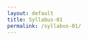 ```yaml
---
layout: default
title: Syllabus-01
permalink: /syllabus-01/
---
```


<meta http-equiv="Refresh" content="0; url=https://www.cs.usfca.edu"/>

